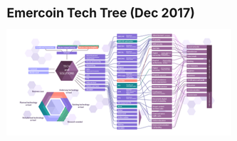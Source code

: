 # Emercoin Tech Tree (Dec 2017)

![Emer technology Tree - updated December 24, 2017](TechTree-2017.png)